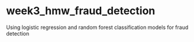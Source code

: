 # week3_hmw_fraud_detection
Using logistic regression and random forest classification models for fraud detection

